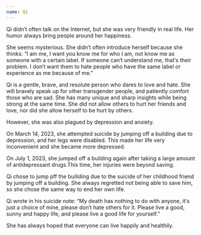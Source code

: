 ```yaml
---
name: Qi
---
```

Qi didn′t often talk on the Internet, but she was very friendly in real life. Her humor always bring people around her happiness.

She seems mysterious. She didn′t often introduce herself because she thinks: “I am me, I want you know me for who I am, not know me as someone with a certain label. If someone can′t understand me, that′s their problem. I don′t want them to hate people who have the same label or experience as me because of me.”

Qi is a gentle, brave, and resolute person who dares to love and hate. She will bravely speak up for other transgender people, and patiently comfort those who are sad. She has many unique and sharp insights while being strong at the same time. She did not allow others to hurt her friends and love, nor did she allow herself to be hurt by others.

However, she was also plagued by depression and anxiety.

On March 14, 2023, she attempted suicide by jumping off a building due to depression, and her legs were disabled. This made her life very inconvenient and she became more depressed.

On July 1, 2023, she jumped off a building again after taking a large amount of antidepressant drugs.This time, her injuries were beyond saving.

Qi chose to jump pff the builiding due to the suicide of her childhood friend by jumping off a building. She always regretted not being able to save him, so she chose the same way to end her own life.

Qi wrote in his suicide note:
“My death has nothing to do with anyone, it′s just a choice of mine, please don′t hate others for it. Please live a good, sunny and happy life, and please live a good life for yourself.”

She has always hoped that everyone can live happily and healthily.
